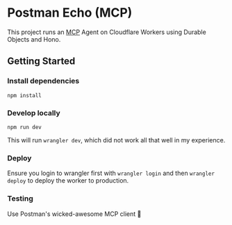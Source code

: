 # Postman Echo (MCP)

This project runs an [MCP](https://modelcontext.org) Agent on Cloudflare Workers using Durable Objects and Hono.

## Getting Started

### Install dependencies

```shell
npm install
```

### Develop locally

```shell
npm run dev
```

This will run `wrangler dev`, which did not work all that well in my experience.

### Deploy

Ensure you login to wrangler first with `wrangler login` and then `wrangler deploy` to deploy the worker to production.

### Testing

Use Postman's wicked-awesome MCP client 🚀
